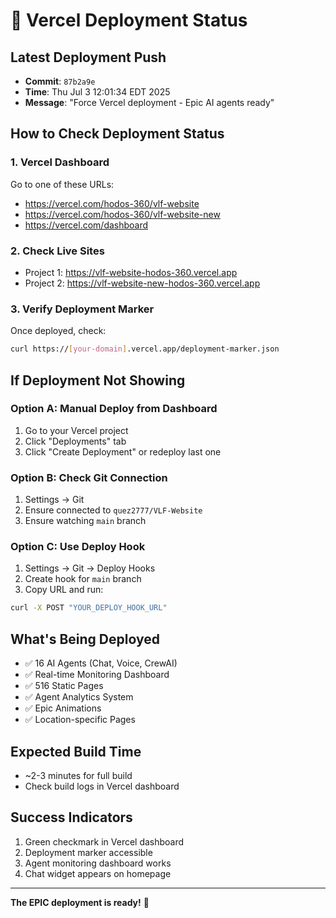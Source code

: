 # 🚀 Vercel Deployment Status

## Latest Deployment Push
- **Commit**: `87b2a9e`
- **Time**: Thu Jul 3 12:01:34 EDT 2025
- **Message**: "Force Vercel deployment - Epic AI agents ready"

## How to Check Deployment Status

### 1. Vercel Dashboard
Go to one of these URLs:
- https://vercel.com/hodos-360/vlf-website
- https://vercel.com/hodos-360/vlf-website-new
- https://vercel.com/dashboard

### 2. Check Live Sites
- Project 1: https://vlf-website-hodos-360.vercel.app
- Project 2: https://vlf-website-new-hodos-360.vercel.app

### 3. Verify Deployment Marker
Once deployed, check:
```bash
curl https://[your-domain].vercel.app/deployment-marker.json
```

## If Deployment Not Showing

### Option A: Manual Deploy from Dashboard
1. Go to your Vercel project
2. Click "Deployments" tab
3. Click "Create Deployment" or redeploy last one

### Option B: Check Git Connection
1. Settings → Git
2. Ensure connected to `quez2777/VLF-Website`
3. Ensure watching `main` branch

### Option C: Use Deploy Hook
1. Settings → Git → Deploy Hooks
2. Create hook for `main` branch
3. Copy URL and run:
```bash
curl -X POST "YOUR_DEPLOY_HOOK_URL"
```

## What's Being Deployed
- ✅ 16 AI Agents (Chat, Voice, CrewAI)
- ✅ Real-time Monitoring Dashboard
- ✅ 516 Static Pages
- ✅ Agent Analytics System
- ✅ Epic Animations
- ✅ Location-specific Pages

## Expected Build Time
- ~2-3 minutes for full build
- Check build logs in Vercel dashboard

## Success Indicators
1. Green checkmark in Vercel dashboard
2. Deployment marker accessible
3. Agent monitoring dashboard works
4. Chat widget appears on homepage

---

**The EPIC deployment is ready!** 🎯